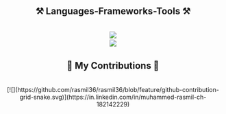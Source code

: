 <h2 align="center">⚒️ Languages-Frameworks-Tools ⚒️</h2>
<br/>
<div align="center">
    <img src="https://skillicons.dev/icons?i=html,css,bootstrap,vscode,github,git,aws,docker" /><br>
    <img src="https://skillicons.dev/icons?i=python,fastapi,anaconda,regex,scikitlearn,tensorflow" /><br>
</div>


<div align="center">
  <h2>🐍 My Contributions 🐍</h2>
  <br>
  [![](https://github.com/rasmil36/rasmil36/blob/feature/github-contribution-grid-snake.svg)](https://in.linkedin.com/in/muhammed-rasmil-ch-182142229)
  
  <br/><br/><br/>
</div>
